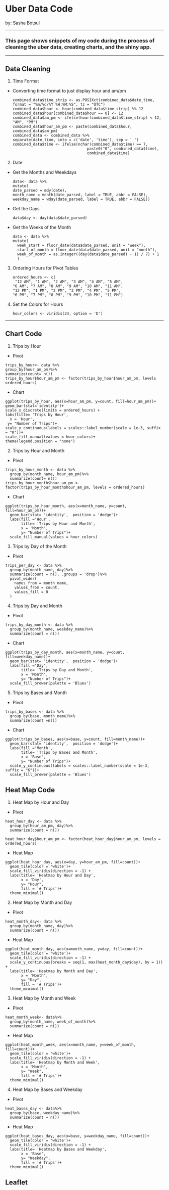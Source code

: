 # Uber Data Code
<p> by: Sasha Botsul </p>

---

### This page shows snippets of my code during the process of cleaning the uber data, creating charts, and the shiny app.

---
## Data Cleaning
1. Time Format
- Converting time format to just display hour and am/pm
  ```
  combined_data$time_strip <- as.POSIXct(combined_data$date_time, format = "%m/%d/%Y %H:%M:%S", tz = "UTC")
  combined_data$hour <- hour(combined_data$time_strip) %% 12
  combined_data$hour[combined_data$hour == 0] <- 12
  combined_data$am_pm <- ifelse(hour(combined_data$time_strip) < 12, "AM", "PM")
  combined_data$hour_am_pm <- paste(combined_data$hour, combined_data$am_pm)
  combined_data <- combined_data %>%
  separate(date_time, into = c('date', 'time'), sep = ' ')
  combined_data$time <- ifelse(nchar(combined_data$time) == 7,
                                   paste0("0", combined_data$time),
                                   combined_data$time)
  ```
2. Date
- Get the Months and Weekdays
  ```
  data<- data %>%
  mutate(
  date_parsed = mdy(date),
  month_name = month(date_parsed, label = TRUE, abbr = FALSE),
  weekday_name = wday(date_parsed, label = TRUE, abbr = FALSE))
  ```
- Get the Days
  ```
  data$day <- day(data$date_parsed)
  ```
- Get the Weeks of the Month
  ```
  data <- data %>%
  mutate(
    week_start = floor_date(data$date_parsed, unit = "week"),
    start_of_month = floor_date(data$date_parsed, unit = "month"),
    week_of_month = as.integer((day(data$date_parsed) - 1) / 7) + 1 
    )
  ```
3. Ordering Hours for Pivot Tables
   ```
   ordered_hours <- c(
    "12 AM", "1 AM", "2 AM", "3 AM", "4 AM", "5 AM",
   "6 AM", "7 AM", "8 AM", "9 AM", "10 AM", "11 AM",
   "12 PM", "1 PM", "2 PM", "3 PM", "4 PM", "5 PM",
   "6 PM", "7 PM", "8 PM", "9 PM", "10 PM", "11 PM")
   ```
4. Set the Colors for Hours
   ```
   hour_colors <- viridis(24, option = 'D')
   ```
---
## Chart Code
1. Trips by Hour
- Pivot
```
trips_by_hour<- data %>%
group_by(hour_am_pm)%>%
summarize(count= n())
trips_by_hour$hour_am_pm <- factor(trips_by_hour$hour_am_pm, levels ordered_hours)
```
- Chart
```
ggplot(trips_by_hour, aes(x=hour_am_pm, y=count, fill=hour_am_pm))+
geom_bar(stat='identity')+
scale_x_discrete(limits = ordered_hours) +
labs(title= 'Trips by Hour',
  x = 'Hour',
 y= "Number of Trips")+
scale_y_continuous(labels = scales::label_number(scale = 1e-3, suffix = "K"))+
scale_fill_manual(values = hour_colors)+
theme(legend.position = "none")
```
2. Trips by Hour and Month
- Pivot
```
trips_by_hour_month <- data %>%
  group_by(month_name, hour_am_pm)%>%
  summarize(count= n())
trips_by_hour_month$hour_am_pm <- factor(trips_by_hour_month$hour_am_pm, levels = ordered_hours)
```
- Chart
```
ggplot(trips_by_hour_month, aes(x=month_name, y=count, fill=hour_am_pm))+
  geom_bar(stat= 'identity',  position = 'dodge')+
  labs(fill ='Hour', 
       title= 'Trips by Hour and Month',
       x = 'Month',
       y= "Number of Trips")+
  scale_fill_manual(values = hour_colors)
```
3. Trips by Day of the Month
- Pivot
```
trips_per_day <- data %>%
  group_by(month_name, day)%>%
  summarize(count = n(), .groups = 'drop')%>%
  pivot_wider(
    names_from = month_name,
    values_from = count,
    values_fill = 0
  )
```
4. Trips by Day and Month
- Pivot
```
trips_by_day_month <- data %>%
  group_by(month_name, weekday_name)%>%
  summarize(count = n())
```
- Chart
```
ggplot(trips_by_day_month, aes(x=month_name, y=count, fill=weekday_name))+
  geom_bar(stat= 'identity',  position = 'dodge')+
  labs(fill ='Day', 
       title= 'Trips by Day and Month',
       x = 'Month',
       y= "Number of Trips")+
  scale_fill_brewer(palette = 'Blues')
```
5. Trips by Bases and Month
- Pivot
```
trips_by_bases <- data %>%
  group_by(base, month_name)%>%
  summarize(count =n())
```
- Chart
```
ggplot(trips_by_bases, aes(x=base, y=count, fill=month_name))+
  geom_bar(stat= 'identity',  position = 'dodge')+
  labs(fill ='Month', 
       title= 'Trips by Bases and Month',
       x = 'Base',
       y= "Number of Trips")+
  scale_y_continuous(labels = scales::label_number(scale = 1e-3, suffix = "K"))+
  scale_fill_brewer(palette = 'Blues')
```
## Heat Map Code
1. Heat Map by Hour and Day
- Pivot
```
heat_hour_day <- data %>%
  group_by(hour_am_pm, day)%>%
  summarize(count = n())

heat_hour_day$hour_am_pm <- factor(heat_hour_day$hour_am_pm, levels = ordered_hours)
```
- Heat Map
```
ggplot(heat_hour_day, aes(x=day, y=hour_am_pm, fill=count))+
  geom_tile(color = 'white')+
  scale_fill_viridis(direction = -1) +  
  labs(title= 'Heatmap by Hour and Day',
       x = 'Day',
       y= "Hour",
       fill = '# Trips')+
  theme_minimal()
```
2. Heat Map by Month and Day
- Pivot
```
heat_month_day<- data %>%
  group_by(month_name, day)%>%
  summarize(count = n())
```
- Heat Map
```
ggplot(heat_month_day, aes(x=month_name, y=day, fill=count))+
  geom_tile(color = 'white')+
  scale_fill_viridis(direction = -1) + 
  scale_y_continuous(breaks = seq(1, max(heat_month_day$day), by = 1)) +  
  labs(title= 'Heatmap by Month and Day',
       x = 'Month',
       y= "Day",
       fill = '# Trips')+
  theme_minimal()
```
3. Heat Map by Month and Week
- Pivot
```
heat_month_week<- data%>%
  group_by(month_name, week_of_month)%>%
  summarize(count = n())
```
- Heat Map
```
ggplot(heat_month_week, aes(x=month_name, y=week_of_month, fill=count))+
  geom_tile(color = 'white')+
  scale_fill_viridis(direction = -1) + 
  labs(title= 'Heatmap by Month and Week',
       x = 'Month',
       y= "Week",
       fill = '# Trips')+
  theme_minimal()
```
4. Heat Map by Bases and Weekday
- Pivot
```
heat_bases_day <- data%>%
  group_by(base, weekday_name)%>%
  summarize(count = n())
```
- Heat Map
```
ggplot(heat_bases_day, aes(x=base, y=weekday_name, fill=count))+
  geom_tile(color = 'white')+
  scale_fill_viridis(direction = -1) + 
  labs(title= 'Heatmap by Bases and Weekday',
       x = 'Base',
       y= "Weekday",
       fill = '# Trips')+
  theme_minimal()
```
## Leaflet


     
